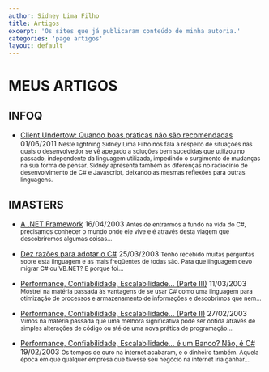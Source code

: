 ```yaml
---
author: Sidney Lima Filho
title: Artigos
excerpt: 'Os sites que já publicaram conteúdo de minha autoria.'
categories: 'page artigos'
layout: default
---
```


# MEUS ARTIGOS

## INFOQ

+ 	<a href="http://www.infoq.com/br/presentations/dnadlightningsidney" target="_blank">Client Undertow: Quando boas práticas não são recomendadas</a>
	<time>01/06/2011</time>
	<small>
		Neste lightning Sidney Lima Filho nos fala a respeito de situações nas quais o desenvolvedor se vê apegado a soluções bem sucedidas que utilizou no passado, independente da linguagem utilizada, impedindo o surgimento de mudanças na sua forma de pensar. Sidney apresenta também as diferenças no raciocínio de desenvolvimento de C# e Javascript, deixando as mesmas reflexões para outras linguagens.
	</small>


## IMASTERS
	
+	<a href="http://imasters.com.br/artigo/1032/dotnet/anetframework" target="_blank">A .NET Framework</a>
	<time>16/04/2003</time>
	<small>Antes de entrarmos a fundo na vida do C#, precisamos conhecer o mundo onde ele vive e é através desta viagem que descobriremos algumas coisas...</small>
		
+	<a href="http://imasters.com.br/artigo/1003/dotnet/dezrazoesparaadotaroc" target="_blank">Dez razões para adotar o C#</a>
	<time>25/03/2003</time>
	<small>Tenho recebido muitas perguntas sobre esta linguagem e as mais freqüentes de todas são. Para que linguagem devo migrar C# ou VB.NET? E porque foi...</small>
		
+	<a href="http://imasters.com.br/artigo/985/dotnet/performanceconfiabilidadeescalabilidadeparteiii" target="_blank">Performance, Confiabilidade, Escalabilidade… (Parte III)</a>
	<time>11/03/2003</time>
	<small>Mostrei na matéria passada às vantagens de se usar C# como uma linguagem para otimização de processos e armazenamento de informações e descobrimos que nem...</small>

+	<a href="http://imasters.com.br/artigo/972/dotnet/performanceconfiabilidadeescalabilidadeparteii" target="_blank">Performance, Confiabilidade, Escalabilidade… (Parte II)</a>
	<time>27/02/2003</time>
	<small>Vimos na matéria passada que uma melhora significativa pode ser obtida através de simples alterações de código ou até de uma nova prática de programação...</small>

+	<a href="http://imasters.com.br/artigo/963/dotnet/performanceconfiabilidadeescalabilidadeeumbanconaoec" target="_blank">
		Performance, Confiabilidade, Escalabilidade… é um Banco? Não, é C#
	</a>
	<time>19/02/2003</time>
	<small>Os tempos de ouro na internet acabaram, e o dinheiro também. Aquela época em que qualquer empresa que tivesse seu negócio na internet iria ganhar...</small>


